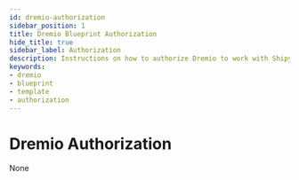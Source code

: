 ```yaml
---
id: dremio-authorization
sidebar_position: 1
title: Dremio Blueprint Authorization
hide_title: true
sidebar_label: Authorization
description: Instructions on how to authorize Dremio to work with Shipyard's low-code Dremio templates.
keywords:
- dremio
- blueprint
- template
- authorization
---
```


# Dremio Authorization
None

